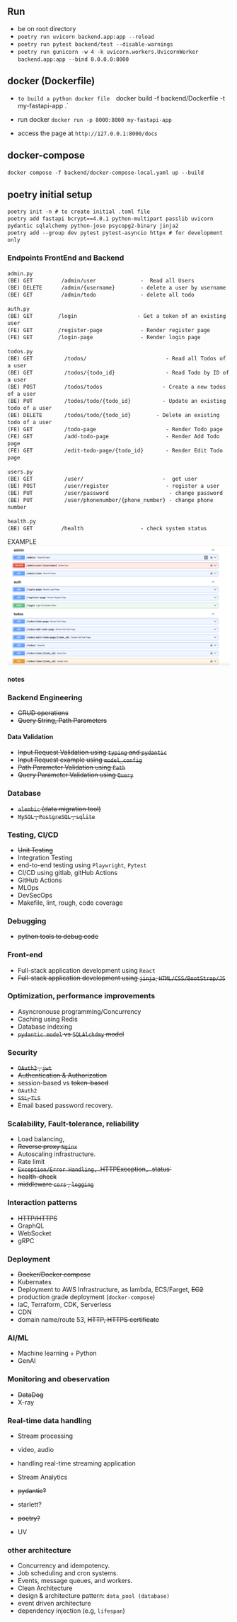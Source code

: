 

## Run

- be on root directory
- `poetry run uvicorn backend.app:app --reload`
- `poetry run pytest backend/test --disable-warnings`
- `poetry run gunicorn -w 4 -k uvicorn.workers.UvicornWorker backend.app:app --bind 0.0.0.0:8000`


## docker (Dockerfile)
- `to build a python docker file 
`docker build -f backend/Dockerfile -t my-fastapi-app .`

- run docker
`docker run -p 8000:8000 my-fastapi-app`

- access the page at
`http://127.0.0.1:8000/docs`


## docker-compose
`docker compose -f backend/docker-compose-local.yaml up --build`


## poetry initial setup

```
poetry init -n # to create initial .toml file
poetry add fastapi bcrypt==4.0.1 python-multipart passlib uvicorn pydantic sqlalchemy python-jose psycopg2-binary jinja2
poetry add --group dev pytest pytest-asyncio httpx # for development only
```


### Endpoints FrontEnd and Backend

```
admin.py
(BE) GET         /admin/user              -  Read all Users
(BE) DELETE      /admin/{username}        - delete a user by username
(BE) GET         /admin/todo              - delete all todo

auth.py
(BE) GET        /login                   - Get a token of an existing user
(FE) GET        /register-page            - Render register page
(FE) GET        /login-page               - Render login page

todos.py
(BE) GET          /todos/                         - Read all Todos of a user
(BE) GET          /todos/{todo_id}                - Read Todo by ID of a user
(BE) POST         /todos/todos                   - Create a new todos of a user
(BE) PUT          /todos/todo/{todo_id}          - Update an existing todo of a user
(BE) DELETE       /todos/todo/{todo_id}        - Delete an existing todo of a user
(FE) GET          /todo-page                      - Render Todo page
(FE) GET          /add-todo-page                  - Render Add Todo page
(FE) GET          /edit-todo-page/{todo_id}       - Render Edit Todo page

users.py
(BE) GET          /user/                         -  get user
(BE) POST         /user/register                  - register a user
(BE) PUT          /user/password                   - change password
(BE) PUT          /user/phonenumber/{phone_number} - change phone number

health.py
(BE) GET         /health                  - check system status
```


EXAMPLE
    ![IMAGE](./backend/img/docs.png)



#### notes

### Backend Engineering
- ~~CRUD operations~~
- ~~Query String, Path Parameters~~

#### Data Validation
- ~~Input Request Validation using `typing` and `pydantic`~~
- ~~Input Request example using `model_config`~~
- ~~Path Parameter Validation using `Path`~~
- ~~Query Parameter Validation using `Query`~~

### Database 

- ~~`alembic` (data migration tool)~~
- ~~`MySQL` , `PostgreSQL` , `sqlite`~~


### Testing, CI/CD

- ~~Unit Testing~~
- Integration Testing
- end-to-end testing using `Playwright`, `Pytest`
- CI/CD using gitlab, gitHub Actions 
- GitHub Actions
- MLOps
- DevSecOps
- Makefile, lint, rough, code coverage


### Debugging
- ~~python tools to debug code~~




### Front-end 
- Full-stack application development using `React`
- ~~Full-stack application development using `jinja`, `HTML/CSS/BootStrap/JS`~~


### Optimization, performance improvements

- Asyncronouse programming/Concurrency
- Caching using Redis
- Database indexing
- ~~`pydantic model` vs `SQLAlchdmy` model~~

### Security 
 - ~~`OAuth2` , `jwt`~~
 - ~~Authentication & Authorization~~
 -  session-based vs ~~token-based~~
 - `OAuth2`
 - ~~`SSL`, `TLS`~~
 - Email based password recovery.

### Scalability, Fault-tolerance, reliability
 - Load balancing, 
 - ~~Reverse proxy `Nginx`~~
 - Autoscaling infrastructure.
 - Rate limit
 - ~~`Exception/Error Handling, `HTTPException`, `status`~~
 - ~~health-check~~
 - ~~middleware `cors` , `logging`~~


### Interaction patterns

- ~~HTTP/HTTPS~~
- GraphQL
- WebSocket
- gRPC


### Deployment

- ~~Docker/Docker compose~~
- Kubernates
- Deployment to AWS Infrastructure, as lambda, ECS/Farget, ~~EC2~~
- production grade deployment (`docker-compose`)
- IaC, Terraform, CDK, Serverless
- CDN 
- domain name/route 53, ~~HTTP, HTTPS certificate~~


### AI/ML

- Machine learning + Python
- GenAI

### Monitoring and obeservation

- ~~DataDog~~
- X-ray

### Real-time data handling
- Stream processing
- video, audio
- handling real-time streaming application
- Stream Analytics


-  ~~pydantic?~~
- starlett?
-  ~~poetry?~~
- UV

### other architecture
- Concurrency and idempotency.
- Job scheduling and cron systems.
- Events, message queues, and workers.
- Clean Architecture
- design & architecture pattern: `data_pool (database)`
- event driven architecture
- dependency injection (e.g, `lifespan`)
